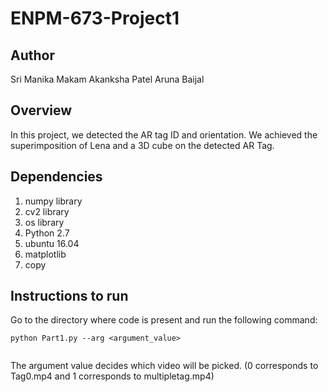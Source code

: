# ENPM-673-Project1

## Author

Sri Manika Makam
Akanksha Patel
Aruna Baijal

## Overview

In this project, we detected the AR tag ID and orientation. We achieved the superimposition of Lena and a 3D cube on the detected AR Tag. 

## Dependencies

1. numpy library
2. cv2 library
3. os library
4. Python 2.7
5. ubuntu 16.04
6. matplotlib
7. copy

## Instructions to run

Go to the directory where code is present and run the following command:

```
python Part1.py --arg <argument_value>
  
```

The argument value decides which video will be picked. (0 corresponds to Tag0.mp4 and 1 corresponds to multipletag.mp4)

